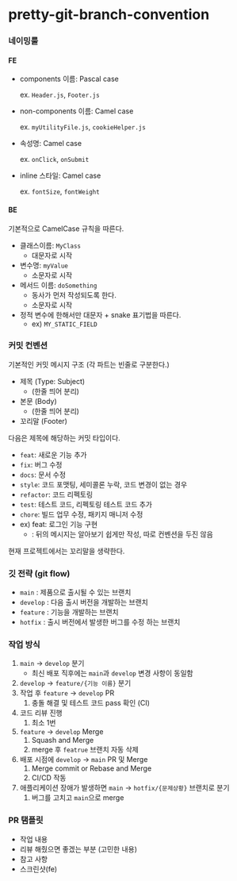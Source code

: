 # pretty-git-branch-convention

### 네이밍룰

#### FE

- components 이름: Pascal case

  ex. `Header.js`, `Footer.js`

- non-components 이름: Camel case

  ex. `myUtilityFile.js`, `cookieHelper.js`

- 속성명: Camel case

  ex. `onClick`, `onSubmit`

- inline 스타일: Camel case

  ex. `fontSize`, `fontWeight`

#### BE

기본적으로 CamelCase 규칙을 따른다.

- 클래스이름: `MyClass`
  - 대문자로 시작
- 변수명: `myValue`
  - 소문자로 시작
- 메서드 이름: `doSomething`
  - 동사가 먼저 작성되도록 한다.
  - 소문자로 시작
- 정적 변수에 한해서만 대문자 + snake 표기법을 따른다.
  - ex) `MY_STATIC_FIELD`

### 커밋 컨벤션

기본적인 커밋 메시지 구조 (각 파트는 빈줄로 구분한다.)

- 제목 (Type: Subject)
  - (한줄 띄어 분리)
- 본문 (Body)
  - (한줄 띄어 분리)
- 꼬리말 (Footer)

다음은 제목에 해당하는 커밋 타입이다.

- `feat`: 새로운 기능 추가
- `fix`: 버그 수정
- `docs`: 문서 수정
- `style`: 코드 포맷팅, 세미콜론 누락, 코드 변경이 없는 경우
- `refactor`: 코드 리펙토링
- `test`: 테스트 코드, 리펙토링 테스트 코드 추가
- `chore`: 빌드 업무 수정, 패키지 매니저 수정
- ex) feat: 로그인 기능 구현
  - : 뒤의 메시지는 알아보기 쉽게만 작성, 따로 컨벤션을 두진 않음

현재 프로젝트에서는 꼬리말을 생략한다.

### 깃 전략 (git flow)

- `main` : 제품으로 출시될 수 있는 브랜치
- `develop` : 다음 출시 버전을 개발하는 브랜치
- `feature` : 기능을 개발하는 브랜치
- `hotfix` : 출시 버전에서 발생한 버그를 수정 하는 브랜치

### 작업 방식

1. `main` → `develop` 분기
   - 최신 배포 직후에는 `main`과 `develop` 변경 사항이 동일함
2. `develop` → `feature/{기능 이름}` 분기
3. 작업 후 `feature` → `develop` PR
   1. 충돌 해결 및 테스트 코드 pass 확인 (CI)
4. 코드 리뷰 진행
   1. 최소 1번
5. `feature` → `develop` Merge
   1. Squash and Merge
   2. merge 후 `featrue` 브랜치 자동 삭제
6. 배포 시점에 `develop` → `main` PR 및 Merge
   1. Merge commit or Rebase and Merge
   2. CI/CD 작동
7. 애플리케이션 장애가 발생하면 `main` → `hotfix/{문제상황}` 브랜치로 분기
   1. 버그를 고치고 `main`으로 merge

### PR 탬플릿

- 작업 내용
- 리뷰 해줬으면 좋겠는 부분 (고민한 내용)
- 참고 사항
- 스크린샷(fe)
